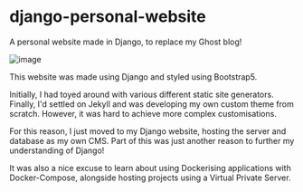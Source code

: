 # django-personal-website

A personal website made in Django, to replace my Ghost blog!

![image](https://github.com/anchit-chandran/django-personal-website/assets/68898006/495fc386-1f75-4f9b-af03-8cb673091691)

This website was made using Django and styled using Bootstrap5.

Initially, I had toyed around with various different static site generators. Finally, I'd settled on Jekyll and was developing my own custom theme from scratch. However, it was hard to achieve more complex customisations.

For this reason, I just moved to my Django website, hosting the server and database as my own CMS. Part of this was just another reason to further my understanding of Django!

It was also a nice excuse to learn about using Dockerising applications with Docker-Compose, alongside hosting projects using a Virtual Private Server.
